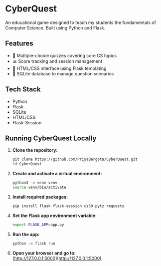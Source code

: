 # CyberQuest
An educational game designed to teach my students the fundamentals of Computer Science.
Built using Python and Flask.

## Features

- 🧠 Multiple-choice quizzes covering core CS topics
- 📊 Score tracking and session management
- 🎨 HTML/CSS interface using Flask templating
- 💾 SQLite database to manage question scenarios

## Tech Stack

- Python
- Flask
- SQLite
- HTML/CSS
- Flask-Session

## Running CyberQuest Locally

1. **Clone the repository:**
   ```bash
   git clone https://github.com/PriyaBargota/CyberQuest.git
   cd CyberQuest
   ```

2. **Create and activate a virtual environment:**
   ```bash
   python3 -m venv venv
   source venv/bin/activate
   ```

3. **Install required packages:**
   ```bash
   pip install flask flask-session cs50 pytz requests
   ```

4. **Set the Flask app environment variable:**
   ```bash
   export FLASK_APP=app.py
   ```

5. **Run the app:**
   ```bash
   python -m flask run
   ```

6. **Open your browser and go to:**  
   [http://127.0.0.1:5000](http://127.0.0.1:5000)
